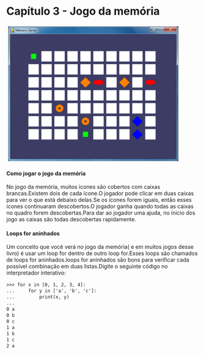 # Capítulo 3 - Jogo da memória

![](imagens/imagem-33.png)

#### Como jogar o jogo da memória

No jogo da memória, muitos icones são cobertos com caixas brancas.Existem dois de cada ícone.O jogador pode clicar em duas caixas para ver o que está debaixo delas.Se os ícones forem iguais, então esses ícones continuaram descobertos.O jogador ganha quando todas as caixas no quadro forem descobertas.Para dar ao jogador uma ajuda, no ínicio dos jogo as caixas são todas descobertas rapidamente.

#### Loops for aninhados

Um conceito que você verá no jogo da memória( e em muitos jogos desse livro) é usar um loop for dentro de outro loop for.Esses loops são chamados de loops for aninhados.loops for aninhados são bons para verificar cada possível combinação em duas listas.Digite o seguinte código no interpretador interativo:

    >>> for x in [0, 1, 2, 3, 4]:
    ...     for y in ['a', 'b', 'c']:
    ...         print(x, y)
    ...
    0 a
    0 b
    0 c
    1 a
    1 b
    1 c
    2 a



